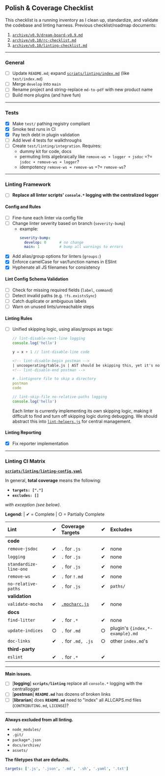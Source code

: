 ## Polish & Coverage Checklist

This checklist is a running inventory as I clean up, standardize, and validate the codebase and linting harness.
Previous checklist/roadmap documents:

1. [`archive/v0.9/dream-board-v0.9.md`](archive/v0.9/dream-board-v0.9.md)
2. [`archive/v0.10/rc-checklist.md`](archive/v0.10/rc-checklist.md)
3. [`archive/v0.10/linting-checklist.md`](archive/v0.10/linting-checklist.md)

---

### General

- [ ] Update `README.md`; expand [`scripts/linting/index.md`](../scripts/linting/index.md) (like `test/index.md`)
- [ ] Merge `develop` into `main`
- [ ] Rename project and string-replace `md-to-pdf` with new product name
- [ ] Build more plugins (and have fun)

---

### Tests

- [x] Make `test/` pathing registry compliant
- [x] Smoke test runs in CI
- [x] Pay tech debt in plugin validation
- [ ] Add level 4 tests for walkthroughs
- [ ] Create `test/linting/integration`. Requires: 
  - dummy kit for code, docs
  - permuting lints algebraically like `remove-ws ➜ logger ➜ jsdoc` =?= `jsdoc ➜ remove-ws ➜ logger`?
  - idempotency `remove-ws ➜ remove-ws` =?= `remove-ws`?

---

### Linting Framework

- [ ] **Replace all linter scripts' `console.*` logging with the centralized logger**

#### Config and Rules

- [ ] Fine-tune each linter via config file
- [ ] Change linter severity based on branch (`severity-bump`)
    - example:
      ```yaml
      severity-bump:
        develop: 0      # no change
        main: 1         # bump all warnings to errors
      ```
- [x] Add alias/group options for linters (`groups:`)
- [x] Enforce camelCase for var/function names in ESlint
- [x] Hyphenate all JS filenames for consistency

#### Lint Config Schema Validation

- [ ] Check for missing required fields (`label`, `command`)
- [ ] Detect invalid paths (e.g. `!fs.existsSync`)
- [ ] Catch duplicate or ambiguous labels
- [ ] Warn on unused lints/unreachable steps

#### Linting Rules

- [ ] Unified skipping logic, using alias/groups as tags:
  ``` js
  // lint-disable-next-line logging
  console.log('hello')

  y = x + 1 // lint-disable-line code
  ```
  
  ```html
  <!-- lint-disable-begin postman -->
  | uncooperating/table.js | AST should be skipping this, yet it's not |  
  <!-- lint-disable-end postman -->
  ```

  ```yaml
  # .lintignore file to skip a directory
  postman
  code
  ```

  ```js
  // lint-skip-file no-relative-paths logging 
  console.log('hello')
  ```

  Each linter is currently implementing its own skipping logic, making it difficult to find
  and turn off skipping logic during debugging. We should abstract this into [`lint-helpers.js`](../scripts/linting/lib/lint-helpers.js)
  for central management.
  

#### Linting Reporting

- [x] Fix reporter implementation

---

### Linting CI Matrix

[**`scripts/linting/linting-config.yaml`**](../scripts/linting/linting-config.yaml) 

In general, **total coverage** means the following:
- **`targets: ["."]`**
- **`excludes: []`**

*with exception (see below)*.

**Legend:** | 
✔ = Complete |
○ = Partially Complete

<!-- lint-disable-links -->

| Lint                   | ✔ | Coverage Targets               | ✔ | Excludes                        |
|:-----------------------|:-:|:-------------------------------|:-:|:--------------------------------|
| **code**               |   |                                |   |                                 |
| `remove-jsdoc`         | ✔ | `.` for `.js`                  | ✔ | none                            |
| `logging`              | ✔ | `.` for `.js`                  | ✔ | none                            | 
| `standardize-line-one` | ✔ | `.` for `.js`                  | ✔ | none                            |
| `remove-ws`            | ✔ | `.` for `!.md`                 | ✔ | none                            |
| `no-relative-paths`    | ✔ | `.` for `.js`                  | ✔ | `paths/`                        |
| **validation**         |   |                                |   |                                 |
| `validate-mocha`       | ✔ | [`.mocharc.js`](../.mocharc.js)                  | ✔ | none                            |
| **docs**               |   |                                |   |                                 |
| `find-litter`          | ✔ | `.` for `.*`                   | ✔ | none                            |
| `update-indices`       | ○ | `.` for `.md`                  | ○ | plugin's `{index,*-example}.md` |
| `doc-links`            | ✔ | `.` for `.md, .js`             | ○ | other `index.md`'s              |
| **third-party**        |   |                                |   |                                 |
| `eslint`               | ✔ | `.` for `.*`                   | ✔ |                                 |

---

**Main issues.**
- [ ] [**logging**] **`scripts/linting`** replace all `console.*` logging with the centrallogger
- [ ] [**postman**] **`README.md`** has dozens of broken links
- [ ] [**librarian**] does **`README.md`** need to "index" all ALLCAPS.md files (`CONTRIBUTING.md`, `LICENSE`)?
<!-- lint-enable-links -->

---

**Always excluded from all linting.**
- `node_modules/`
- `.git/`
- `package*.json`
- `docs/archive/`
- `assets/`

**The filetypes that are defaults.**
``` yaml
targets: ['.js', '.json', '.md', '.sh', '.yaml', '.txt']
```
